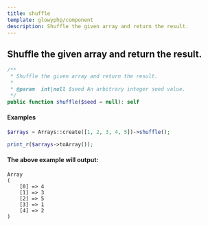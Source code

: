 ```yaml
---
title: shuffle
template: glowyphp/component
description: Shuffle the given array and return the result.
---
```


<h2 class="font-normal text-lg">
Shuffle the given array and return the result.
</h2>

```php
/**
 * Shuffle the given array and return the result.
 *
 * @param  int|null $seed An arbitrary integer seed value.
 */
public function shuffle($seed = null): self
```

#### Examples

```php
$arrays = Arrays::create([1, 2, 3, 4, 5])->shuffle();

print_r($arrays->toArray());
```

#### The above example will output:

```text
Array
(
    [0] => 4
    [1] => 3
    [2] => 5
    [3] => 1
    [4] => 2
)
```
